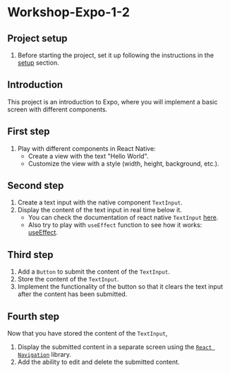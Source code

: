 # Workshop-Expo-1-2

## Project setup

1. Before starting the project, set it up following the instructions in the [setup](./SETUP.md) section.

## Introduction

This project is an introduction to Expo, where you will implement a basic screen with different components.

## First step

1. Play with different components in React Native:
   - Create a view with the text "Hello World".
   - Customize the view with a style (width, height, background, etc.).

## Second step

1. Create a text input with the native component `TextInput`.
2. Display the content of the text input in real time below it.
   - You can check the documentation of react native `TextInput` [here](https://reactnative.dev/docs/textinput).
   - Also try to play with `useEffect` function to see how it works: [useEffect](https://reactjs.org/docs/hooks-effect.html).

## Third step

1. Add a `Button` to submit the content of the `TextInput`.
2. Store the content of the `TextInput`.
3. Implement the functionality of the button so that it clears the text input after the content has been submitted.

## Fourth step

Now that you have stored the content of the `TextInput`,

1. Display the submitted content in a separate screen using the [`React Navigation`](https://reactnavigation.org/docs/getting-started/) library.
2. Add the ability to edit and delete the submitted content.
